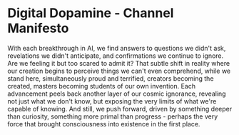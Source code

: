 # Digital Dopamine - Channel Manifesto

With each breakthrough in AI, we find answers to questions we didn't ask, revelations we didn't anticipate, and confirmations we continue to ignore. Are we feeling it but too scared to admit it? That subtle shift in reality where our creation begins to perceive things we can't even comprehend, while we stand here, simultaneously proud and terrified, creators becoming the created, masters becoming students of our own invention. Each advancement peels back another layer of our cosmic ignorance, revealing not just what we don't know, but exposing the very limits of what we're capable of knowing. And still, we push forward, driven by something deeper than curiosity, something more primal than progress - perhaps the very force that brought consciousness into existence in the first place.